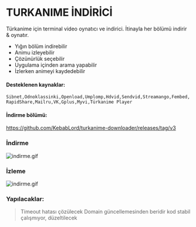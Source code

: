 # TURKANIME İNDİRİCİ
Türkanime için terminal video oynatıcı ve indirici. İtinayla her bölümü indirir & oynatır.
 - Yığın bölüm indirebilir
 - Animu izleyebilir
 - Çözünürlük seçebilir
 - Uygulama içinden arama yapabilir
 - İzlerken animeyi kaydedebilir
 
#### Desteklenen kaynaklar:
```Sibnet,Odnoklassinki,Openload,Umplomp,Hdvid,Sendvid,Streamango,Fembed,RapidShare,Mailru,VK,Gplus,Myvi,Türkanime Player```

#### İndirme bölümü:
https://github.com/KebabLord/turkanime-downloader/releases/tag/v3

 ### İndirme
 ![indirme.gif](ss_indir.gif)
 
 ### İzleme
 ![indirme.gif](ss_izle.gif)

### Yapılacaklar:
>Timeout hatası çözülecek
>Domain güncellemesinden beridir kod stabil çalışmıyor, düzeltilecek
